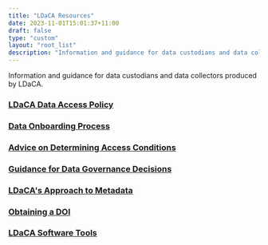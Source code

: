 ```yaml
---
title: "LDaCA Resources"
date: 2023-11-01T15:01:37+11:00
draft: false
type: "custom"
layout: "root_list"
description: "Information and guidance for data custodians and data collectors produced by LDaCA."
---
```


Information and guidance for data custodians and data collectors produced by LDaCA.

### [LDaCA Data Access Policy](./access-policy/)

### [Data Onboarding Process](./data-onboarding-process/)

### [Advice on Determining Access Conditions](./determining-access-conditions/)

### [Guidance for Data Governance Decisions](./guidance-for-data-governance-decisions/)

### [LDaCA's Approach to Metadata](./metadata/)

### [Obtaining a DOI](./obtaining-a-doi/)

### [LDaCA Software Tools](./ldaca-software/)

